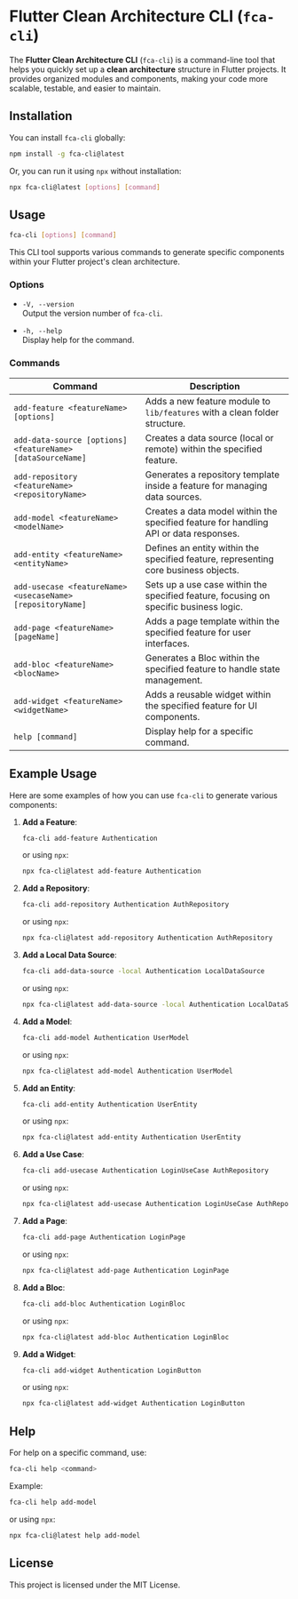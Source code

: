 # Flutter Clean Architecture CLI (`fca-cli`)

The **Flutter Clean Architecture CLI** (`fca-cli`) is a command-line tool that helps you quickly set up a **clean architecture** structure in Flutter projects. It provides organized modules and components, making your code more scalable, testable, and easier to maintain.

## Installation

You can install `fca-cli` globally:

```bash
npm install -g fca-cli@latest
```

Or, you can run it using `npx` without installation:

```bash
npx fca-cli@latest [options] [command]
```

## Usage

```bash
fca-cli [options] [command]
```

This CLI tool supports various commands to generate specific components within your Flutter project's clean architecture.

### Options

-   `-V, --version`  
    Output the version number of `fca-cli`.

-   `-h, --help`  
    Display help for the command.

### Commands

| Command                                                    | Description                                                                           |
| ---------------------------------------------------------- | ------------------------------------------------------------------------------------- |
| `add-feature <featureName> [options]`                      | Adds a new feature module to `lib/features` with a clean folder structure.            |
| `add-data-source [options] <featureName> [dataSourceName]` | Creates a data source (local or remote) within the specified feature.                 |
| `add-repository <featureName> <repositoryName>`            | Generates a repository template inside a feature for managing data sources.           |
| `add-model <featureName> <modelName>`                      | Creates a data model within the specified feature for handling API or data responses. |
| `add-entity <featureName> <entityName>`                    | Defines an entity within the specified feature, representing core business objects.   |
| `add-usecase <featureName> <usecaseName> [repositoryName]` | Sets up a use case within the specified feature, focusing on specific business logic. |
| `add-page <featureName> [pageName]`                        | Adds a page template within the specified feature for user interfaces.                |
| `add-bloc <featureName> <blocName>`                        | Generates a Bloc within the specified feature to handle state management.             |
| `add-widget <featureName> <widgetName>`                    | Adds a reusable widget within the specified feature for UI components.                |
| `help [command]`                                           | Display help for a specific command.                                                  |

## Example Usage

Here are some examples of how you can use `fca-cli` to generate various components:

1. **Add a Feature**:

    ```bash
    fca-cli add-feature Authentication
    ```

    or using `npx`:

    ```bash
    npx fca-cli@latest add-feature Authentication
    ```

2. **Add a Repository**:

    ```bash
    fca-cli add-repository Authentication AuthRepository
    ```

    or using `npx`:

    ```bash
    npx fca-cli@latest add-repository Authentication AuthRepository
    ```

3. **Add a Local Data Source**:

    ```bash
    fca-cli add-data-source -local Authentication LocalDataSource
    ```

    or using `npx`:

    ```bash
    npx fca-cli@latest add-data-source -local Authentication LocalDataSource
    ```

4. **Add a Model**:

    ```bash
    fca-cli add-model Authentication UserModel
    ```

    or using `npx`:

    ```bash
    npx fca-cli@latest add-model Authentication UserModel
    ```

5. **Add an Entity**:

    ```bash
    fca-cli add-entity Authentication UserEntity
    ```

    or using `npx`:

    ```bash
    npx fca-cli@latest add-entity Authentication UserEntity
    ```

6. **Add a Use Case**:

    ```bash
    fca-cli add-usecase Authentication LoginUseCase AuthRepository
    ```

    or using `npx`:

    ```bash
    npx fca-cli@latest add-usecase Authentication LoginUseCase AuthRepository
    ```

7. **Add a Page**:

    ```bash
    fca-cli add-page Authentication LoginPage
    ```

    or using `npx`:

    ```bash
    npx fca-cli@latest add-page Authentication LoginPage
    ```

8. **Add a Bloc**:

    ```bash
    fca-cli add-bloc Authentication LoginBloc
    ```

    or using `npx`:

    ```bash
    npx fca-cli@latest add-bloc Authentication LoginBloc
    ```

9. **Add a Widget**:
    ```bash
    fca-cli add-widget Authentication LoginButton
    ```
    or using `npx`:
    ```bash
    npx fca-cli@latest add-widget Authentication LoginButton
    ```

## Help

For help on a specific command, use:

```bash
fca-cli help <command>
```

Example:

```bash
fca-cli help add-model
```

or using `npx`:

```bash
npx fca-cli@latest help add-model
```

## License

This project is licensed under the MIT License.
